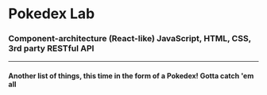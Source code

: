 # Pokedex Lab

### Component-architecture (React-like) JavaScript, HTML, CSS, 3rd party RESTful API

___

#### Another list of things, this time in the form of a Pokedex! Gotta catch 'em all
